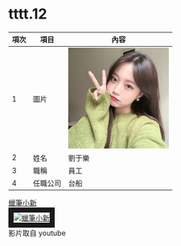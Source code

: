 # tttt.12

|項次|項目|內容|
|-----|------|------|
|1 |圖片|<img src="1235.jpg" width="200" hignt="300">|
|2 | 姓名 |劉于樂|
|3 | 職稱 |員工|
|4 |任職公司 |台船|  


<a href="https://www.youtube.com/watch?v=J1ty54g-VeQ" target="_blank">蠟筆小新</a><br>
<a href="http://www.youtube.com/watch?feature=player_embedded&v=J1ty54g-VeQ" target="_blank"><img src="http://img.youtube.com/vi/J1ty54g-VeQ/0.jpg" 
alt="蠟筆小新" width="400" height="250" border="10" /></a>
<br>影片取自 youtube
